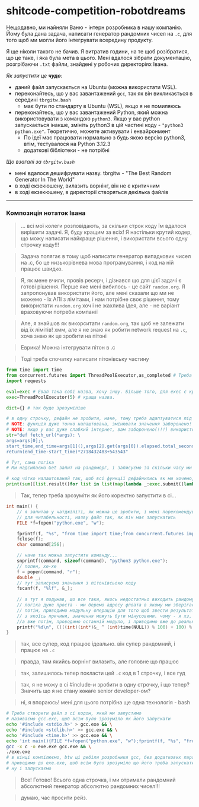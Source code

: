 # shitcode-competition-robotdreams

Нещодавно, ми найняли Ваню - інтерн розробника в нашу компанію. Йому була дана задача, написати генератор рандомних чисел на `.c`, для того щоб ми могли його інтегрувати всередину продукту.  

Я ще ніколи такого не бачив. Я витратив години, на те щоб розібратися, що це таке, і яка була мета в цього. Мені вдалося зібрати документацію, розгрібаючи `.txt` файли, знайдені у робочих директоріях Івана.

*Як запустити це **чудо***:  
- даний файл запускається на Ubuntu (можна використати WSL). 
- переконайтесь, що у вас завантажений `gcc`, так як він викликається в середині `tbrgitw.bash`
    - має бути по стандарту в Ubuntu (WSL), якщо я не помиляюсь
- переконайтесь, що у вас завантажений Python, який можна використовувати з командою `python3`. Якщо у вас python запускається інакше, змініть python3 в цій частині коду - `"python3 python.exe"`. Теоретично, можете активувати і енвайронмент 
    - По ідеї має працювати нормально з будь якою версію python3, втім, тестувалося на Python 3.12.3
    - додаткові бібліотеки - не потрібні

*Що взагалі за `tbrgitw.bash`*
- мені вдалося дешифрувати назву. tbrgitw - "The Best Random Generator In The World"
- в ході екзекюшену, вилазить ворнінг, він не є критичним
- в ході екзекюшену, в директорії створяться декілька файлів


-----------
### Композиція нотаток Івана

> ... всі мої колеги розповідають, за скільки строк коду їм вдалося вирішити задачі. Я, буду кращим за всіх! Я настільки крутий кодер, що можу написати найкраще рішення, і використати всього одну строчку коду!!!

> Задача полягає в тому щоб написати генератор випадкових чисел на .c, бо це низькорівнева мова програмування, і код на ній працює швидко. 

> Я, як мене вчили, провів ресерч, і дізнався що для цієї задачі є готові рішення. Перше яке мені вибилось - це сайт `random.org`. Я запропонував використати його, але мені сказали що ми не можемо - їх АПІ з лімітами, і нам потрібне своє рішення, тому використати `random.org` хоч і не жахлива ідея, але - не варіант враховуючи потреби компанії

> Але, я знайшов як викорситати `random.org`, так щоб не залежати від їх лімітів! хмм, але я не знаю як робити network request на `.c`, хоча знаю як це зробити на пітоні

> Еврика! Можна інтегрувати пітон в .c

> Тоді треба спочатку написати пітонівську частину

```python
from time import time
from concurrent.futures import ThreadPoolExecutor,as_completed # Треба зробити код набагато рандомніше, тому будемо паралелити для отримання найрандомнішого рандому
import requests

eval=exec # Евал така собі назва, хочу іншу. Більше того, для exec є краща назва
exec=ThreadPoolExecutor(5) # краща назва.

dict={} # так буде зрозуміліше

# в одну строчку, дефайн не зробити, наче, тому треба адаптуватися під мій виклик 
# NOTE: функція дуже тонко налаштована, змінювати значення заборонено!
# NOTE: якщо у вас дуже слабкий інтернет, вам заборонено(!!!) використовувати цей генератор, бо є вірогідність отримати OOM
str="def fetch_url(*args): \
args=args[0];\
start_time,end_time=args[1](),args[2].get(args[0]).elapsed.total_seconds()+args[1]();\
return(end_time-start_time)*2718432483+543543" 

# Тут, сама логіка
# Ми надсилаємо Get запит на рандоморг, і записуємо за скільки часу ми отримали відповідь

# код чітко налаштований так, щоб всі функції дефайнились як ми хочемо, і відпрацьовували рівно 5(!) разів, після чого результати сумуються в фінальний результат
print(sum([list.result()for list in list(map(lambda _:exec.submit((lambda f:(eval(f,{},dict),dict["fetch_url"])[1])(str),("https://www.random.org",time,requests)),range(len("55555"))))]))
```

> Так, тепер треба зрозуміти як його коректно запустити в сі...
```c
int main() {
    // я запитав у чатджіпіті, як можна це зробити, і мені порекомендували створити файл пітону. не знаю поки що далі, але він точно допоможе
    // для читабельності, назву файл так, як він має запускатись
    FILE *f=fopen("python.exe", "w");

    fprintf(f, "%s", "from time import time;from concurrent.futures import ThreadPoolExecutor,as_completed;import requests;eval=exec;exec=ThreadPoolExecutor(5);dict={};str=\"def fetch_url(*args):args=args[0];start_time,end_time=args[1](),args[2].get(args[0]).elapsed.total_seconds()+args[1]();return(end_time-start_time)*2718432483+543543\";print(sum([list.result()for list in list(map(lambda _:exec.submit((lambda f:(eval(f,{},dict),dict[\"fetch_url\"])[1])(str),(\"https://www.random.org\",time,requests)),range(len(\"55555\"))))]))");
    fclose(f);
    char command[256];

    // наче так можна запустити команду...
    snprintf(command, sizeof(command), "python3 python.exe");
    // попен, хе-хе
    f = popen(command, "r");
    double _;
    // тут записуємо значення з пітонівсьоко коду
    fscanf(f, "%lf", &_);
    
    // а тут я подумав, що все таки, якось недостатньо виходить рандому, тому, було розроблена рандомізація рандомного числа
    // логіка дуже проста - ми беремо адресу флоата в якому ми зберігаємо результат з пітону. потім переводимо її, ніби це андерса Інта. Потім, беремо Інт з цієї Адреси. Потім, проводимо XOR  з інтовим time(NULL) (чому б і ні)
    // потім, приводимо модульну операцію для того щоб звести результат до очікуваного ренджу від 1 до 100
    // з якоїсь причини, значення можуть бути мінусовими. чому - я хз, але можна просто 100 додати, і так буде норміс
    //а вже потім, проводимо останній модуло, і приводимо вже до реального ренджу 1 до 100
    printf("%d\n", ((((int)(int*)&_ ^ (int)time(NULL)) % 100) + 100) % 100 + 1);
}
```

> так, все супер, код працює ідеально. він супер рандомний, і працює на `.c`

> правда, там якийсь ворнінг вилазить, але головне що працює

> так, залишилось тепер покласти цей `.c` код в 1 строчку, і все гуд

> так, я не можу в сі #include-и зробити в одну строчку, і що тепер? Значить що я не стану ~~хокаге~~ senior developer-ом?

> ні, я впораюсь! мені для цього потрібна ще одна технологія - bash

```bash
# Треба створити файл з сі кодом, який ми запустимо
# Називаємо gcc.exe, щоб всім було зрозуміло як його запускати
echo '#include <stdio.h>' > gcc.exe && \
echo '#include <stdlib.h>' >> gcc.exe && \
echo '#include <time.h>' >> gcc.exe && \
echo 'int main(){FILE *f=fopen("python.exe", "w");fprintf(f, "%s", "from time import time;from concurrent.futures import ThreadPoolExecutor,as_completed;import requests;eval=exec;exec=ThreadPoolExecutor(5);dict={};str=\"def fetch_url(*args):args=args[0];start_time,end_time=args[1](),args[2].get(args[0]).elapsed.total_seconds()+args[1]();return(end_time-start_time)*2718432483+543543\";print(sum([list.result()for list in list(map(lambda _:exec.submit((lambda f:(eval(f,{},dict),dict[\"fetch_url\"])[1])(str),(\"https://www.random.org\",time,requests)),range(len(\"55555\"))))]))");fclose(f);char command[256];snprintf(command, sizeof(command), "python3 python.exe");f = popen(command, "r");double _;fscanf(f, "%lf", &_);printf("%d\n", ((((int)(int*)&_ ^ (int)time(NULL)) % 100) + 100) % 100 + 1);}' >> gcc.exe && \
gcc -x c -o exe.exe gcc.exe && \
./exe.exe
# в кінці компілюємо, btw ці дебіли розробники gcc, без додаткових параметрів не дають .exe сприймати як .c ...
# приводимо до exe.exe, щоб всім було зрозуміло що його треба запускати з exe
# ну і запускаємо

```

> Все! Готово! Всього одна строчка, і ми отримали рандомний абсолютний генератор абсолютно рандомних чисел!!!

> думаю, час просити рейз.